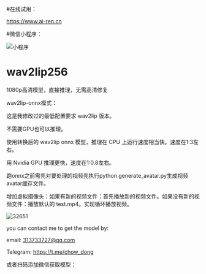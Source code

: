 #在线试用：

https://www.ai-ren.cn

#微信小程序：

![小程序](https://github.com/user-attachments/assets/52a212cd-6ec8-49fd-a6e6-cb57fc98d528)

# wav2lip256
1080p高清模型，直接推理，无需高清修复

wav2lip-onnx模式：

这是我修改过的最低配置要求 wav2lip 版本。

不需要GPU也可以推理。

使用转换后的 wav2lip onnx 模型，推理在 CPU 上运行速度相当快。速度在1:3左右。

用 Nvidia GPU 推理更快，速度在1:0.8左右。

跑onnx之前需先对要处理的视频先执行python generate_avatar.py生成视频avatar缓存文件。

增加虚拟摄像头：如果有新的视频文件：首先播放新的视频文件。如果没有新的视频文件：播放默认的 test.mp4。实现循环播放视频。

![32651](https://github.com/user-attachments/assets/e3db3eb4-24a9-4226-876d-d07f6e0d519f)

you can contact me to get the model by:

email: 313733727@qq.com

Telegram: https://t.me/chow_dong

或者扫码添加微信获取模型：




